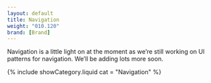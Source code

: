 ```yaml
---
layout: default
title: Navigation
weight: "010.120"
brand: [Brand]
---
```


<div class="row">
	<div class="col-sm-7 col-sm-offset-5 category-head">
		Navigation is a little light on at the moment as we&rsquo;re still working on UI patterns for navigation. We&rsquo;ll be adding lots more soon.
	</div>
</div>

{% include showCategory.liquid  cat = "Navigation" %}